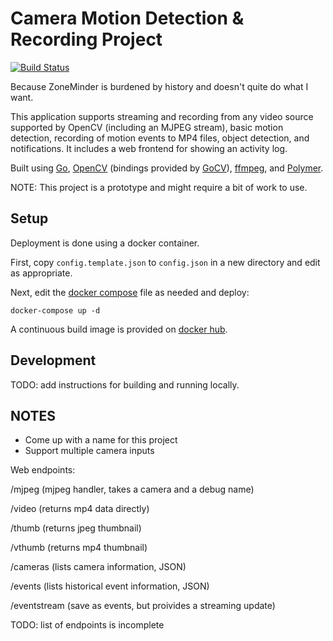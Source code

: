 # Camera Motion Detection & Recording Project

[![Build Status](https://app.travis-ci.com/jheidel/cam.svg?branch=master)](https://app.travis-ci.com/jheidel/cam)

Because ZoneMinder is burdened by history and doesn't quite do what I want.

This application supports streaming and recording from any video source
supported by OpenCV (including an MJPEG stream), basic motion detection,
recording of motion events to MP4 files, object detection, and notifications.
It includes a web frontend for showing an activity log.

Built using [Go](https://go.dev/), [OpenCV](https://opencv.org/) (bindings
provided by [GoCV](https://gocv.io/)), [ffmpeg](https://ffmpeg.org/), and
[Polymer](https://polymer-library.polymer-project.org/).

NOTE: This project is a prototype and might require a bit of work to use.

## Setup

Deployment is done using a docker container.

First, copy `config.template.json` to `config.json` in a new directory and edit
as appropriate.

Next, edit the [docker compose](https://docs.docker.com/compose/) file as
needed and deploy:

```
docker-compose up -d
```

A continuous build image is provided on [docker hub](https://hub.docker.com/r/jheidel/cam).

## Development

TODO: add instructions for building and running locally.

## NOTES

 - Come up with a name for this project
 - Support multiple camera inputs

Web endpoints:

 /mjpeg
   (mjpeg handler, takes a camera and a debug name)

 /video
   (returns mp4 data directly)

 /thumb
   (returns jpeg thumbnail)

 /vthumb
   (returns mp4 thumbnail)

 /cameras
   (lists camera information, JSON)

 /events
   (lists historical event information, JSON)

 /eventstream
   (save as events, but proivides a streaming update)

TODO: list of endpoints is incomplete

